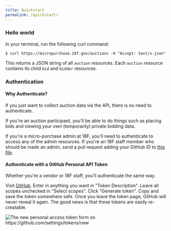 ```yaml
---
title: Quickstart
permalink: /quickstart/
---
```


### Hello world

In your terminal, run the following curl command:

```
$ curl https://micropurchase.18f.gov/auctions -H "Accept: text/x-json"
```

This returns a JSON string of all `auction` resources. Each `auction` resource contains its child `bid` and `bidder` resources.

### Authentication

#### Why Authenticate?

If you just want to collect auction data via the API, there is no need to authenticate.

If you're an auction participant, you'll be able to do things such as placing bids and viewing your own (temporarily) private bidding data.

If you're a micro-purchase admin at 18F, you'll need to authenticate to access any of the admin resources. If you're an 18F staff member who should be made an admin, send a pull request adding your GitHub ID to [this file](https://github.com/18F/micropurchase/blob/develop/config/admins.yml).

#### Authenticate with a GitHub Personal API Token

Whether you're a vendor or 18F staff, you'll authenticate the same way.

Visit [GitHub](https://github.com/settings/tokens/new). Enter in anything you want in "Token Description". Leave all scopes unchecked in "Select scopes". Click "Generate token". Copy and save the token somewhere safe. Once you leave the token page, GitHub will never reveal it again. The good news is that these tokens are easily re-creatable.

<img src="{{site.baseurl}}/images/access_token.png" alt="The new personal access token form on https://github.com/settings/tokens/new">
